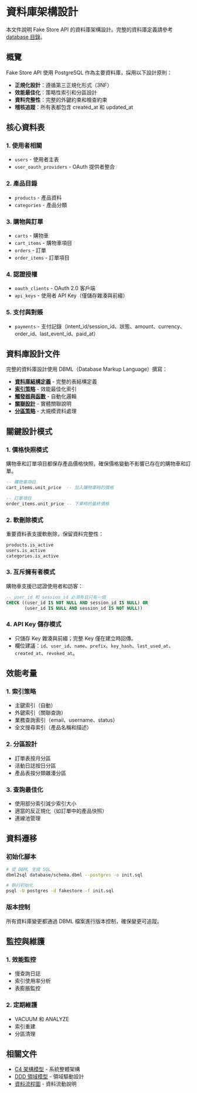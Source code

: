 # 資料庫架構設計

本文件說明 Fake Store API 的資料庫架構設計。完整的資料庫定義請參考 [database 目錄](../../database/)。

## 概覽

Fake Store API 使用 PostgreSQL 作為主要資料庫，採用以下設計原則：

- **正規化設計**：遵循第三正規化形式（3NF）
- **效能最佳化**：策略性索引和分區設計
- **資料完整性**：完整的外鍵約束和檢查約束
- **稽核追蹤**：所有表都包含 created_at 和 updated_at

## 核心資料表

### 1. 使用者相關
- `users` - 使用者主表
- `user_oauth_providers` - OAuth 提供者整合

### 2. 產品目錄
- `products` - 產品資料
- `categories` - 產品分類

### 3. 購物與訂單
- `carts` - 購物車
- `cart_items` - 購物車項目
- `orders` - 訂單
- `order_items` - 訂單項目

### 4. 認證授權
- `oauth_clients` - OAuth 2.0 客戶端
- `api_keys` - 使用者 API Key（僅儲存雜湊與前綴）

### 5. 支付與對賬
- `payments` - 支付記錄（intent_id/session_id、狀態、amount、currency、order_id、last_event_id、paid_at）

## 資料庫設計文件

完整的資料庫設計使用 DBML（Database Markup Language）撰寫：

- **[資料庫結構定義](../../database/schema.dbml)** - 完整的表結構定義
- **[索引策略](../../database/indexes.dbml)** - 效能最佳化索引
- **[觸發器與函數](../../database/triggers.dbml)** - 自動化邏輯
- **[關聯設計](../../database/relationships.md)** - 實體關聯說明
- **[分區策略](../../database/partitioning-strategy.md)** - 大規模資料處理

## 關鍵設計模式

### 1. 價格快照模式
購物車和訂單項目都保存產品價格快照，確保價格變動不影響已存在的購物車和訂單。

```sql
-- 購物車項目
cart_items.unit_price  -- 加入購物車時的價格

-- 訂單項目
order_items.unit_price -- 下單時的最終價格
```

### 2. 軟刪除模式
重要資料表支援軟刪除，保留資料完整性：

```sql
products.is_active
users.is_active
categories.is_active
```

### 3. 互斥擁有者模式
購物車支援已認證使用者和訪客：

```sql
-- user_id 和 session_id 必須有且只有一個
CHECK ((user_id IS NOT NULL AND session_id IS NULL) OR 
       (user_id IS NULL AND session_id IS NOT NULL))
```

### 4. API Key 儲存模式
- 只儲存 Key 雜湊與前綴；完整 Key 僅在建立時回傳。
- 欄位建議：`id`、`user_id`、`name`、`prefix`、`key_hash`、`last_used_at`、`created_at`、`revoked_at`。

## 效能考量

### 1. 索引策略
- 主鍵索引（自動）
- 外鍵索引（關聯查詢）
- 業務查詢索引（email、username、status）
- 全文搜尋索引（產品名稱和描述）

### 2. 分區設計
- 訂單表按月分區
- 活動日誌按日分區
- 產品表按分類雜湊分區

### 3. 查詢最佳化
- 使用部分索引減少索引大小
- 適當的反正規化（如訂單中的產品快照）
- 連線池管理

## 資料遷移

### 初始化腳本
```bash
# 從 DBML 生成 SQL
dbml2sql database/schema.dbml --postgres -o init.sql

# 執行初始化
psql -U postgres -d fakestore -f init.sql
```

### 版本控制
所有資料庫變更都通過 DBML 檔案進行版本控制，確保變更可追蹤。

## 監控與維護

### 1. 效能監控
- 慢查詢日誌
- 索引使用率分析
- 表膨脹監控

### 2. 定期維護
- VACUUM 和 ANALYZE
- 索引重建
- 分區清理

## 相關文件

- [C4 架構模型](./c4-model.md) - 系統整體架構
- [DDD 領域模型](./ddd-model.md) - 領域驅動設計
- [資料流程圖](./data-flow.md) - 資料流動說明
